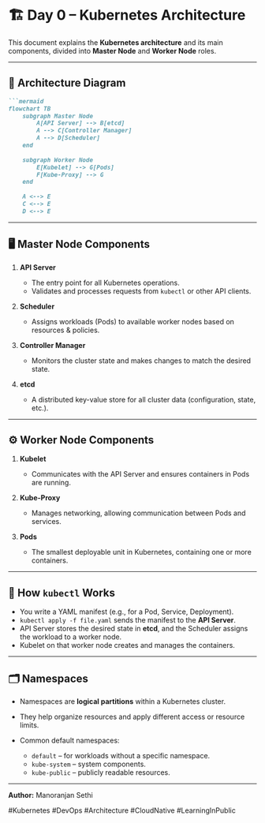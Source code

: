 

# 🏗 Day 0 – Kubernetes Architecture 

This document explains the **Kubernetes architecture** and its main components, divided into **Master Node** and **Worker Node** roles.

---


## 📌 Architecture Diagram
````markdown
```mermaid
flowchart TB
    subgraph Master Node
        A[API Server] --> B[etcd]
        A --> C[Controller Manager]
        A --> D[Scheduler]
    end
    
    subgraph Worker Node
        E[Kubelet] --> G[Pods]
        F[Kube-Proxy] --> G
    end
    
    A <--> E
    C <--> E
    D <--> E
````

---

## 🖥 Master Node Components

1. **API Server**

   * The entry point for all Kubernetes operations.
   * Validates and processes requests from `kubectl` or other API clients.

2. **Scheduler**

   * Assigns workloads (Pods) to available worker nodes based on resources & policies.

3. **Controller Manager**

   * Monitors the cluster state and makes changes to match the desired state.

4. **etcd**

   * A distributed key-value store for all cluster data (configuration, state, etc.).

---

## ⚙ Worker Node Components

1. **Kubelet**

   * Communicates with the API Server and ensures containers in Pods are running.

2. **Kube-Proxy**

   * Manages networking, allowing communication between Pods and services.

3. **Pods**

   * The smallest deployable unit in Kubernetes, containing one or more containers.

---

## 🔄 How `kubectl` Works

* You write a YAML manifest (e.g., for a Pod, Service, Deployment).
* `kubectl apply -f file.yaml` sends the manifest to the **API Server**.
* API Server stores the desired state in **etcd**, and the Scheduler assigns the workload to a worker node.
* Kubelet on that worker node creates and manages the containers.

---

## 🗂 Namespaces

* Namespaces are **logical partitions** within a Kubernetes cluster.
* They help organize resources and apply different access or resource limits.
* Common default namespaces:

  * `default` – for workloads without a specific namespace.
  * `kube-system` – system components.
  * `kube-public` – publicly readable resources.

---

**Author:** Manoranjan Sethi

\#Kubernetes #DevOps #Architecture #CloudNative #LearningInPublic